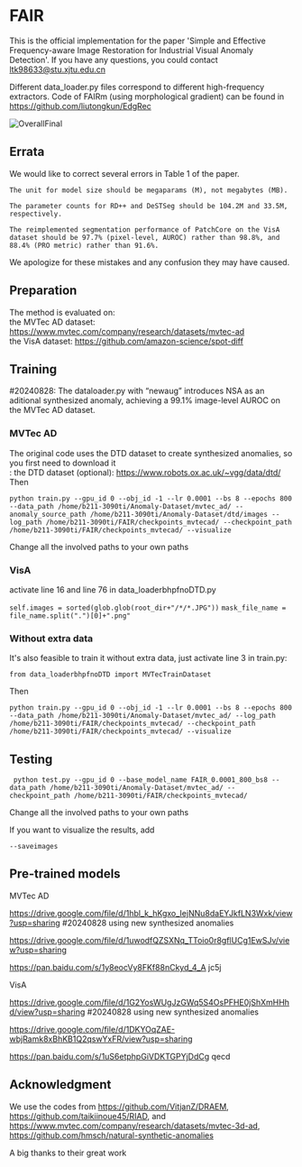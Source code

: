 # FAIR
This is the official implementation for the paper 'Simple and Effective Frequency-aware Image Restoration for Industrial Visual Anomaly Detection'. 
If you have any questions, you could contact ltk98633@stu.xjtu.edu.cn

Different data_loader.py files correspond to different high-frequency extractors. Code of FAIRm (using morphological gradient) can be found in https://github.com/liutongkun/EdgRec

![OverallFinal](https://github.com/liutongkun/FAIR/assets/59155313/86b7068a-0c01-4740-807c-272efbf3ad00)

## Errata
We would like to correct several errors in Table 1 of the paper.

    The unit for model size should be megaparams (M), not megabytes (MB).

    The parameter counts for RD++ and DeSTSeg should be 104.2M and 33.5M, respectively.

    The reimplemented segmentation performance of PatchCore on the VisA dataset should be 97.7% (pixel-level, AUROC) rather than 98.8%, and 88.4% (PRO metric) rather than 91.6%.

We apologize for these mistakes and any confusion they may have caused.



## Preparation
The method is evaluated on:<br>
the MVTec AD dataset: https://www.mvtec.com/company/research/datasets/mvtec-ad<br> 
the VisA dataset: https://github.com/amazon-science/spot-diff<br>

## Training
#20240828:
The dataloader.py with “newaug” introduces NSA as an aditional synthesized anomaly, achieving a 99.1% image-level AUROC on the MVTec AD dataset.
### MVTec AD
The original code uses the DTD dataset to create synthesized anomalies, so you first need to download it <br>:
the DTD dataset (optional): https://www.robots.ox.ac.uk/~vgg/data/dtd/<br>
Then 

```python train.py --gpu_id 0 --obj_id -1 --lr 0.0001 --bs 8 --epochs 800 --data_path /home/b211-3090ti/Anomaly-Dataset/mvtec_ad/ --anomaly_source_path /home/b211-3090ti/Anomaly-Dataset/dtd/images --log_path /home/b211-3090ti/FAIR/checkpoints_mvtecad/ --checkpoint_path /home/b211-3090ti/FAIR/checkpoints_mvtecad/ --visualize ``` 

Change all the involved paths to your own paths  

### VisA
activate line 16 and line 76 in data_loaderbhpfnoDTD.py 

```self.images = sorted(glob.glob(root_dir+"/*/*.JPG"))```
```mask_file_name = file_name.split(".")[0]+".png" ``` 

### Without extra data
It's also feasible to train it without extra data, just activate line 3 in train.py: 

```from data_loaderbhpfnoDTD import MVTecTrainDataset``` 

Then 

```python train.py --gpu_id 0 --obj_id -1 --lr 0.0001 --bs 8 --epochs 800 --data_path /home/b211-3090ti/Anomaly-Dataset/mvtec_ad/ --log_path /home/b211-3090ti/FAIR/checkpoints_mvtecad/ --checkpoint_path /home/b211-3090ti/FAIR/checkpoints_mvtecad/ --visualize ```

## Testing
``` python test.py --gpu_id 0 --base_model_name FAIR_0.0001_800_bs8 --data_path /home/b211-3090ti/Anomaly-Dataset/mvtec_ad/ --checkpoint_path /home/b211-3090ti/FAIR/checkpoints_mvtecad/``` 

Change all the involved paths to your own paths 

If you want to visualize the results, add 

```--saveimages``` 

## Pre-trained models
MVTec AD

https://drive.google.com/file/d/1hbl_k_hKgxo_IejNNu8daEYJkfLN3Wxk/view?usp=sharing #20240828 using new synthesized anomalies

https://drive.google.com/file/d/1uwodfQZSXNq_TToio0r8gflUCg1EwSJv/view?usp=sharing 

https://pan.baidu.com/s/1y8eocVy8FKf88nCkyd_4_A   jc5j 

VisA

https://drive.google.com/file/d/1G2YosWUgJzGWq5S4OsPFHE0jShXmHHhd/view?usp=sharing #20240828 using new synthesized anomalies

https://drive.google.com/file/d/1DKYOqZAE-wbjRamk8xBhKB1Q2qswYxFR/view?usp=sharing

https://pan.baidu.com/s/1uS6etphpGiVDKTGPYjDdCg   qecd

## Acknowledgment
We use the codes from https://github.com/VitjanZ/DRAEM, https://github.com/taikiinoue45/RIAD, and https://www.mvtec.com/company/research/datasets/mvtec-3d-ad, https://github.com/hmsch/natural-synthetic-anomalies

A big thanks to their great work




